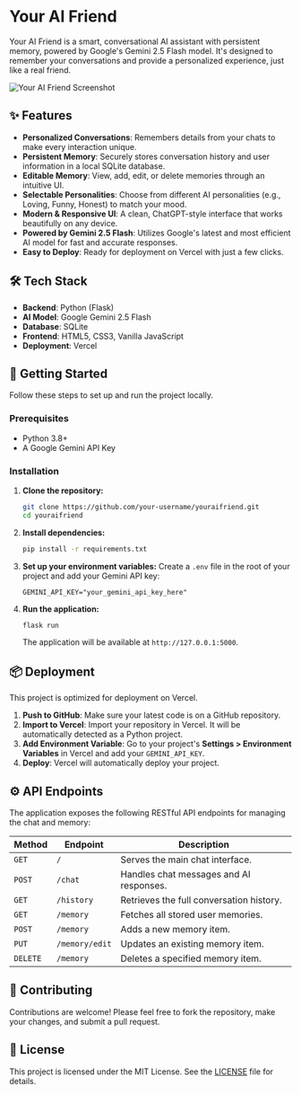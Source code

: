 # Your AI Friend

Your AI Friend is a smart, conversational AI assistant with persistent memory, powered by Google's Gemini 2.5 Flash model. It's designed to remember your conversations and provide a personalized experience, just like a real friend.

![Your AI Friend Screenshot](https://i.imgur.com/your-screenshot.png) <!-- Replace with a real screenshot -->

## ✨ Features

- **Personalized Conversations**: Remembers details from your chats to make every interaction unique.
- **Persistent Memory**: Securely stores conversation history and user information in a local SQLite database.
- **Editable Memory**: View, add, edit, or delete memories through an intuitive UI.
- **Selectable Personalities**: Choose from different AI personalities (e.g., Loving, Funny, Honest) to match your mood.
- **Modern & Responsive UI**: A clean, ChatGPT-style interface that works beautifully on any device.
- **Powered by Gemini 2.5 Flash**: Utilizes Google's latest and most efficient AI model for fast and accurate responses.
- **Easy to Deploy**: Ready for deployment on Vercel with just a few clicks.

## 🛠️ Tech Stack

- **Backend**: Python (Flask)
- **AI Model**: Google Gemini 2.5 Flash
- **Database**: SQLite
- **Frontend**: HTML5, CSS3, Vanilla JavaScript
- **Deployment**: Vercel

## 🚀 Getting Started

Follow these steps to set up and run the project locally.

### Prerequisites

- Python 3.8+
- A Google Gemini API Key

### Installation

1.  **Clone the repository:**
    ```bash
    git clone https://github.com/your-username/youraifriend.git
    cd youraifriend
    ```

2.  **Install dependencies:**
    ```bash
    pip install -r requirements.txt
    ```

3.  **Set up your environment variables:**
    Create a `.env` file in the root of your project and add your Gemini API key:
    ```env
    GEMINI_API_KEY="your_gemini_api_key_here"
    ```

4.  **Run the application:**
    ```bash
    flask run
    ```
    The application will be available at `http://127.0.0.1:5000`.

## 📦 Deployment

This project is optimized for deployment on Vercel.

1.  **Push to GitHub**: Make sure your latest code is on a GitHub repository.
2.  **Import to Vercel**: Import your repository in Vercel. It will be automatically detected as a Python project.
3.  **Add Environment Variable**: Go to your project's **Settings > Environment Variables** in Vercel and add your `GEMINI_API_KEY`.
4.  **Deploy**: Vercel will automatically deploy your project.

## ⚙️ API Endpoints

The application exposes the following RESTful API endpoints for managing the chat and memory:

| Method   | Endpoint         | Description                               |
|----------|------------------|-------------------------------------------|
| `GET`    | `/`              | Serves the main chat interface.           |
| `POST`   | `/chat`          | Handles chat messages and AI responses.   |
| `GET`    | `/history`       | Retrieves the full conversation history.  |
| `GET`    | `/memory`        | Fetches all stored user memories.         |
| `POST`   | `/memory`        | Adds a new memory item.                   |
| `PUT`    | `/memory/edit`   | Updates an existing memory item.          |
| `DELETE` | `/memory`        | Deletes a specified memory item.          |

## 🤝 Contributing

Contributions are welcome! Please feel free to fork the repository, make your changes, and submit a pull request.

## 📄 License

This project is licensed under the MIT License. See the [LICENSE](LICENSE) file for details. 